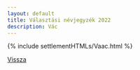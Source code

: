 ```yaml
---
layout: default
title: Választási névjegyzék 2022
description: Vác
---
```


{% include settlementHTMLs/Vaac.html %}

[Vissza](./)
